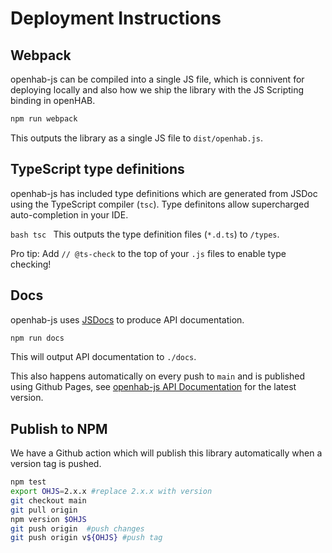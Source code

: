 # Deployment Instructions

## Webpack

openhab-js can be compiled into a single JS file, which is connivent for deploying locally and also how we ship the library with the JS Scripting binding in openHAB.

```bash
npm run webpack
```
This outputs the library as a single JS file to `dist/openhab.js`.

## TypeScript type definitions

openhab-js has included type definitions which are generated from JSDoc using the TypeScript compiler (`tsc`).
Type definitons allow supercharged auto-completion in your IDE.

``bash
tsc
``
This outputs the type definition files (`*.d.ts`) to `/types`.

Pro tip: Add `// @ts-check` to the top of your `.js` files to enable type checking!

## Docs

openhab-js uses [JSDocs](https://jsdoc.app/) to produce API documentation.

```bash
npm run docs
```

This will output API documentation to `./docs`.

This also happens automatically on every push to `main` and is published using Github Pages, see [openhab-js API Documentation](https://openhab.github.io/openhab-js/) for the latest version. 

## Publish to NPM

We have a Github action which will publish this library automatically when a version tag is pushed. 

```bash
npm test
export OHJS=2.x.x #replace 2.x.x with version
git checkout main
git pull origin
npm version $OHJS 
git push origin  #push changes
git push origin v${OHJS} #push tag
```

